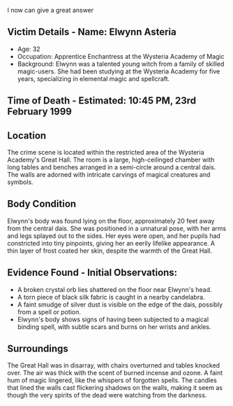 I now can give a great answer


## Victim Details - Name: Elwynn Asteria
- Age: 32
- Occupation: Apprentice Enchantress at the Wysteria Academy of Magic
- Background: Elwynn was a talented young witch from a family of skilled magic-users. She had been studying at the Wysteria Academy for five years, specializing in elemental magic and spellcraft.

## Time of Death - Estimated: 10:45 PM, 23rd February 1999


## Location
The crime scene is located within the restricted area of the Wysteria Academy's Great Hall. The room is a large, high-ceilinged chamber with long tables and benches arranged in a semi-circle around a central dais. The walls are adorned with intricate carvings of magical creatures and symbols.

## Body Condition
Elwynn's body was found lying on the floor, approximately 20 feet away from the central dais. She was positioned in a unnatural pose, with her arms and legs splayed out to the sides. Her eyes were open, and her pupils had constricted into tiny pinpoints, giving her an eerily lifelike appearance. A thin layer of frost coated her skin, despite the warmth of the Great Hall.

## Evidence Found - Initial Observations:
- A broken crystal orb lies shattered on the floor near Elwynn's head.
- A torn piece of black silk fabric is caught in a nearby candelabra.
- A faint smudge of silver dust is visible on the edge of the dais, possibly from a spell or potion.
- Elwynn's body shows signs of having been subjected to a magical binding spell, with subtle scars and burns on her wrists and ankles.

## Surroundings
The Great Hall was in disarray, with chairs overturned and tables knocked over. The air was thick with the scent of burned incense and ozone. A faint hum of magic lingered, like the whispers of forgotten spells. The candles that lined the walls cast flickering shadows on the walls, making it seem as though the very spirits of the dead were watching from the darkness.